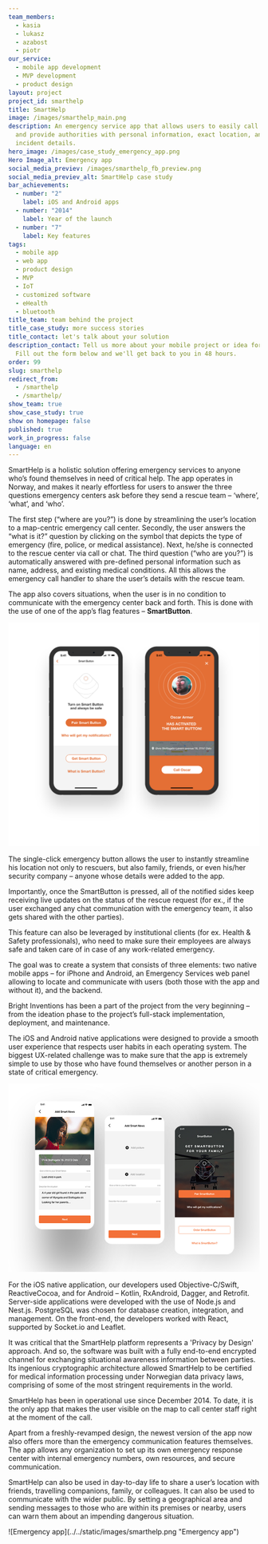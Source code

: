 ```yaml
---
team_members:
  - kasia
  - lukasz
  - azabost
  - piotr
our_service:
  - mobile app development
  - MVP development
  - product design
layout: project
project_id: smarthelp
title: SmartHelp
image: /images/smarthelp_main.png
description: An emergency service app that allows users to easily call for help
  and provide authorities with personal information, exact location, and
  incident details.
hero_image: /images/case_study_emergency_app.png
Hero Image_alt: Emergency app
social_media_previev: /images/smarthelp_fb_preview.png
social_media_previev_alt: SmartHelp case study
bar_achievements:
  - number: "2"
    label: iOS and Android apps
  - number: "2014"
    label: Year of the launch
  - number: "7"
    label: Key features
tags:
  - mobile app
  - web app
  - product design
  - MVP
  - IoT
  - customized software
  - eHealth
  - bluetooth
title_team: team behind the project
title_case_study: more success stories
title_contact: let's talk about your solution
description_contact: Tell us more about your mobile project or idea for an app.
  Fill out the form below and we'll get back to you in 48 hours.
order: 99
slug: smarthelp
redirect_from:
  - /smarthelp
  - /smarthelp/
show_team: true
show_case_study: true
show on homepage: false
published: true
work_in_progress: false
language: en
---
```

<TitleWithIcon sectionTitle="about the project" titleIcon="/images/three_flags.svg" titleIconAlt="bright" />

SmartHelp is a holistic solution offering emergency services to anyone who’s found themselves in need of critical help. The app operates in Norway, and makes it nearly effortless for users to answer the three questions emergency centers ask before they send a rescue team – ‘where’, ‘what’, and ‘who’.

The first step (“where are you?”) is done by streamlining the user’s location to a map-centric emergency call center. Secondly, the user answers the “what is it?” question by clicking on the symbol that depicts the type of emergency (fire, police, or medical assistance). Next, he/she is connected to the rescue center via call or chat. The third question (“who are you?”) is automatically answered with pre-defined personal information such as name, address, and existing medical conditions. All this allows the emergency call handler to share the user’s details with the rescue team.

The app also covers situations, when the user is in no condition to communicate with the emergency center back and forth. This is done with the use of one of the app’s flag features – **SmartButton**.

<AnchorLink href='#contactForm' text='let’s talk about your project'/>

![An emergency service app ](../../static/images/smarthelp_screens1and2.png)

The single-click emergency button allows the user to instantly streamline his location not only to rescuers, but also family, friends, or even his/her security company – anyone whose details were added to the app.

Importantly, once the SmartButton is pressed, all of the notified sides keep receiving live updates on the status of the rescue request (for ex., if the user exchanged any chat communication with the emergency team, it also gets shared with the other parties).

This feature can also be leveraged by institutional clients (for ex. Health & Safety professionals), who need to make sure their employees are always safe and taken care of in case of any work-related emergency.

<TitleWithIcon sectionTitle="goal" titleIcon="/images/flag.svg" titleIconAlt="bright" />

The goal was to create a system that consists of three elements: two native mobile apps – for iPhone and Android, an Emergency Services web panel allowing to locate and communicate with users (both those with the app and without it), and the backend.

<TitleWithIcon sectionTitle="development process" titleIcon="/images/gearwheel.svg" titleIconAlt="bright" />

Bright Inventions has been a part of the project from the very beginning – from the ideation phase to the project’s full-stack implementation, deployment, and maintenance.

The iOS and Android native applications were designed to provide a smooth user experience that respects user habits in each operating system. The biggest UX-related challenge was to make sure that the app is extremely simple to use by those who have found themselves or another person in a state of critical emergency.

![An emergency service app ](../../static/images/amarthelp33_700.jpg)

For the iOS native application, our developers used Objective-C/Swift, ReactiveCocoa, and for Android – Kotlin, RxAndroid, Dagger, and Retrofit. Server-side applications were developed with the use of Node.js and Nest.js. PostgreSQL was chosen for database creation, integration, and management. On the front-end, the developers worked with React, supported by Socket.io and Leaflet.

It was critical that the SmartHelp platform represents a 'Privacy by Design' approach. And so, the software was built with a fully end-to-end encrypted channel for exchanging situational awareness information between parties. Its ingenious cryptographic architecture allowed SmartHelp to be certified for medical information processing under Norwegian data privacy laws, comprising of some of the most stringent requirements in the world.

<AnchorLink href='#contactForm' text='let’s talk about your project'/>

<TitleWithIcon sectionTitle="result" titleIcon="/images/results_icon_title_small.png" titleIconAlt="Result" />

SmartHelp has been in operational use since December 2014. To date, it is the only app that makes the user visible on the map to call center staff right at the moment of the call.

Apart from a freshly-revamped design, the newest version of the app now also offers more than the emergency communication features themselves. The app allows any organization to set up its own emergency response center with internal emergency numbers, own resources, and secure communication.

SmartHelp can also be used in day-to-day life to share a user’s location with friends, travelling companions, family, or colleagues. It can also be used to communicate with the wider public. By setting a geographical area and sending messages to those who are within its premises or nearby, users can warn them about an impending dangerous situation.

<div className="image">![Emergency app](../../static/images/smarthelp.png "Emergency app")</div>